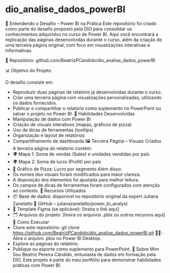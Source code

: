 # dio_analise_dados_powerBI

🚀 Entendendo o Desafio – Power BI na Prática
Este repositório foi criado como parte do desafio proposto pela DIO para consolidar os conhecimentos adquiridos no curso de Power BI. Aqui você encontrará a replicação das páginas desenvolvidas durante o curso, além da criação de uma terceira página original, com foco em visualizações interativas e informativas.

🔗 Repositório: github.com/BeatrizPCandido/dio_analise_dados_powerBI

📊 Objetivo do Projeto

O desafio consiste em:

- Reproduzir duas páginas de relatório já desenvolvidas durante o curso.
- Criar uma terceira página com visualizações personalizadas, utilizando os dados fornecidos.
- Publicar e compartilhar o relatório como suplemento no PowerPoint ou salvar o projeto no Power BI.
🧠 Habilidades Desenvolvidas
- Manipulação de dados com Power BI
- Criação de visuais interativos (mapas, gráficos de pizza)
- Uso de dicas de ferramentas (tooltips)
- Organização e layout de relatórios
- Compartilhamento de dashboards
🖼️ Terceira Página – Visuais Criados
A terceira página do relatório contém:
- 🌍 Mapa 1: Soma de vendas (Sales) e unidades vendidas por país
- 🌍 Mapa 2: Soma de lucro (Profit) por país
- 🥧 Gráfico de Pizza: Lucro por segmento
Além disso:
- Os nomes dos visuais foram modificados para maior clareza.
- A disposição dos elementos foi ajustada para melhor leitura.
- Os campos de dicas de ferramentas foram configurados com atenção ao contexto.
📁 Recursos Utilizados
- 📦 Base de dados: disponível no repositório original da expert Juliana Zanelatto
🔗 GitHub – julianazanelatto/power_bi_analyst
- 🧩 Template Figma (se aplicável): [Insira o link aqui]
- 🗂️ Arquivos do projeto: [Insira os arquivos .pbix ou outros recursos aqui]
📌 Como Executar
- Clone este repositório:
git clone https://github.com/BeatrizPCandido/dio_analise_dados_powerBI.git
- Abra o arquivo .pbix no Power BI Desktop.
- Explore as páginas do relatório.
- Publique ou exporte como suplemento para PowerPoint.
💼 Sobre Mim
Sou Beatriz Pereira Cândido, entusiasta de dados em formação pela DIO. Este projeto é parte do meu portfólio para demonstrar habilidades práticas com Power BI.

